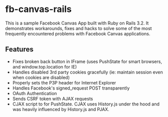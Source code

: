 # fb-canvas-rails

This is a sample Facebook Canvas App built with Ruby on Rails 3.2. It demonstrates workarounds, fixes and hacks to solve some of the most frequently encountered problems with Facebook Canvas applications.

## Features

* Fixes broken back button in IFrame (uses PushState for smart browsers, and window.top.location for IE)
* Handles disabled 3rd party cookies gracefully (ie: maintain session even when cookies are disabled)
* Properly sets the P3P header for Internet Explorer
* Handles Facebook's signed_request POST transparently
* OAuth Authentication
* Sends CSRF token with AJAX requests
* CJAX script to for PushState. CJAX uses History.js under the hood and was heavily influenced by History.js and PJAX.

